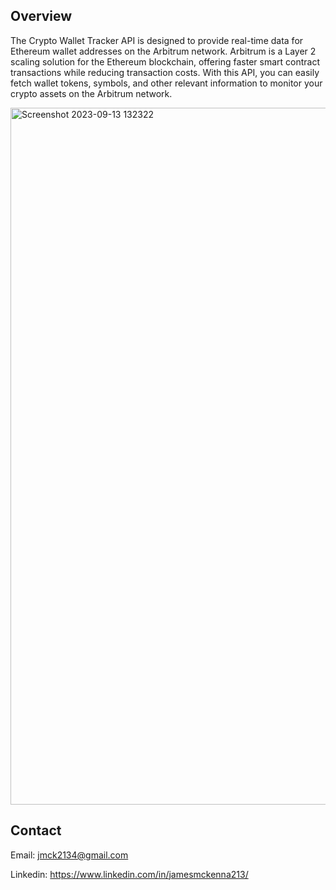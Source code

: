 

## Overview
The Crypto Wallet Tracker API is designed to provide real-time data for Ethereum wallet addresses on the Arbitrum network. Arbitrum is a Layer 2 scaling solution for the Ethereum blockchain, offering faster smart contract transactions while reducing transaction costs. With this API, you can easily fetch wallet tokens, symbols, and other relevant information to monitor your crypto assets on the Arbitrum network.

<img width="1115" alt="Screenshot 2023-09-13 132322" src="https://github.com/Jamesm2134/Crypto-Wallet-Tracker-API/assets/132638062/13631eb4-9e10-4b21-a16c-8fa1b639f700">

## Contact
Email: jmck2134@gmail.com

Linkedin: https://www.linkedin.com/in/jamesmckenna213/
